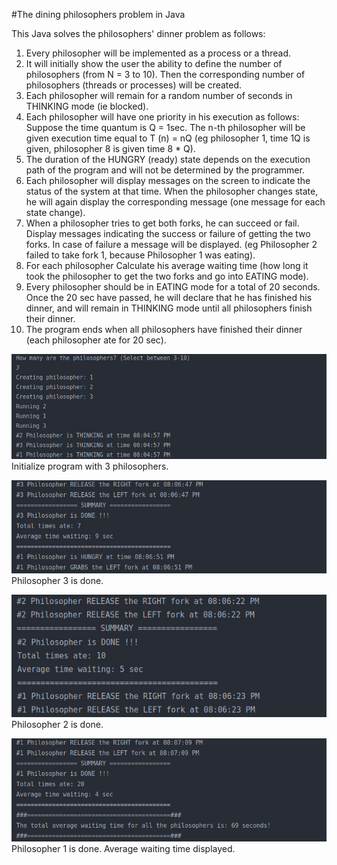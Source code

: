 #The dining philosophers problem in Java

This Java solves the philosophers' dinner problem as follows:
1. Every philosopher will be implemented as a process or a thread.
2. It will initially show the user the ability to define the number of philosophers (from N = 3 to 10). Then the corresponding number of philosophers (threads or processes) will be created.
3. Each philosopher will remain for a random number of seconds in THINKING mode (ie blocked).
4. Each philosopher will have one priority in his execution as follows:
Suppose the time quantum is Q = 1sec. The n-th philosopher will be given execution time equal to T (n) = nQ 
(eg philosopher 1, time 1Q is given, philosopher 8 is given time 8 * Q). 
5. The duration of the HUNGRY (ready) state depends on the execution path of the program and will not be determined by the programmer. 
6. Each philosopher will display messages on the screen to indicate the status of the system at that time. When the philosopher changes 
state, he will again display the corresponding message (one message for each state change).
7. When a philosopher tries to get both forks, he can succeed or fail. Display messages indicating the success or failure 
of getting the two forks. In case of failure a message will be displayed. (eg Philosopher 2 failed to take fork 1, because Philosopher 1 was eating). 
8. For each philosopher Calculate his average waiting time (how long it took the philosopher to get the two forks and go into EATING mode). 
9. Every philosopher should be in EATING mode for a total of 20 seconds. Once the 20 sec have passed, he will declare that he 
has finished his dinner, and will remain in THINKING mode until all philosophers finish their dinner. 
10. The program ends when all philosophers have finished their dinner (each philosopher ate for 20 sec).

![Initialize program with 3 philosophers](./screenshots/init_program.png)  
Initialize program with 3 philosophers.

![Philosopher 3 is done](./screenshots/philosopher_3_done.png)  
Philosopher 3 is done.

![Philosopher 2 is done](./screenshots/philosopher_2_done.jpg)  
Philosopher 2 is done.

![Philosopher 1 is done.](./screenshots/philosopher_1_done.png)  
Philosopher 1 is done. Average waiting time displayed.